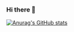 ### Hi there 👋
[![Anurag's GitHub stats](https://github-readme-stats.vercel.app/api?username=RongDuJiKsp)](https://github.com/anuraghazra/github-readme-stats)
